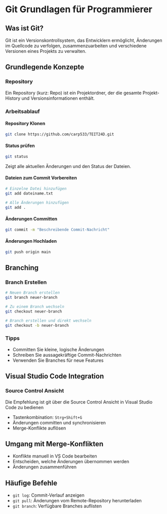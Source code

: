 # Git Grundlagen für Programmierer

## Was ist Git?
Git ist ein Versionskontrollsystem, das Entwicklern ermöglicht, Änderungen im Quellcode zu verfolgen, zusammenzuarbeiten und verschiedene Versionen eines Projekts zu verwalten.

## Grundlegende Konzepte

### Repository
Ein Repository (kurz: Repo) ist ein Projektordner, der die gesamte Projekt-History und Versionsinformationen enthält.

### Arbeitsablauf

#### Repository Klonen
```bash
git clone https://github.com/carp533/TEIT24D.git
```

#### Status prüfen
```bash
git status
```
Zeigt alle aktuellen Änderungen und den Status der Dateien.

#### Dateien zum Commit Vorbereiten
```bash
# Einzelne Datei hinzufügen
git add dateiname.txt

# Alle Änderungen hinzufügen
git add .
```

#### Änderungen Committen
```bash
git commit -m "Beschreibende Commit-Nachricht"
```

#### Änderungen Hochladen
```bash
git push origin main
```

## Branching

### Branch Erstellen
```bash
# Neuen Branch erstellen
git branch neuer-branch

# Zu einem Branch wechseln
git checkout neuer-branch

# Branch erstellen und direkt wechseln
git checkout -b neuer-branch
```

### Tipps
- Committen Sie kleine, logische Änderungen
- Schreiben Sie aussagekräftige Commit-Nachrichten
- Verwenden Sie Branches für neue Features

## Visual Studio Code Integration

### Source Control Ansicht
Die Empfehlung ist git über die Source Control Ansicht in Visual Studio Code zu bedienen
- Tastenkombination: `Strg+Shift+G`
- Änderungen committen und synchronisieren
- Merge-Konflikte auflösen

## Umgang mit Merge-Konflikten
- Konflikte manuell in VS Code bearbeiten
- Entscheiden, welche Änderungen übernommen werden
- Änderungen zusammenführen

## Häufige Befehle
- `git log`: Commit-Verlauf anzeigen
- `git pull`: Änderungen vom Remote-Repository herunterladen
- `git branch`: Verfügbare Branches auflisten
